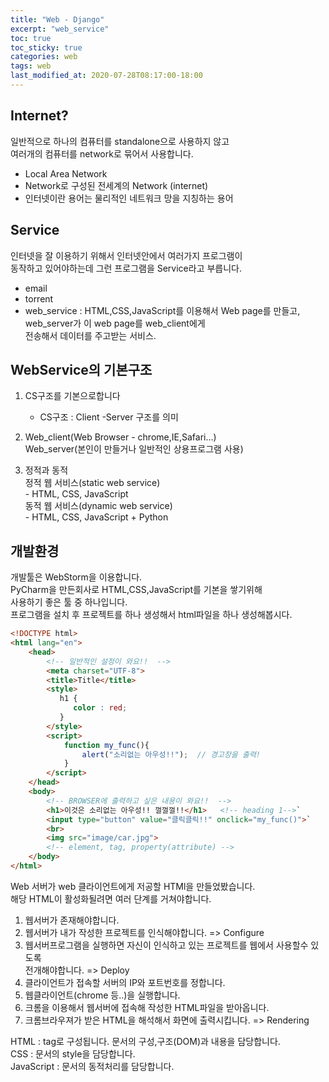 ```yaml
---
title: "Web - Django"
excerpt: "web_service"
toc: true
toc_sticky: true
categories: web
tags: web
last_modified_at: 2020-07-28T08:17:00-18:00
---
```

## Internet?
일반적으로 하나의 컴퓨터를 standalone으로 사용하지 않고  
여러개의 컴퓨터를 network로 묶어서 사용합니다.
- Local Area Network  
- Network로 구성된 전세계의 Network (internet)  
- 인터넷이란 용어는 물리적인 네트워크 망을 지칭하는 용어  


## Service
인터넷을 잘 이용하기 위해서 인터넷안에서 여러가지 프로그램이  
동작하고 있어야하는데 그런  프로그램을 Service라고 부릅니다.  
- email  
- torrent  
- web_service : HTML,CSS,JavaScript를 이용해서 Web page를 만들고,  
		web_server가 이 web page를 web_client에게  
		전송해서 데이터를 주고받는 서비스.  

## WebService의 기본구조  
1. CS구조를 기본으로합니다
	- CS구조 : Client -Server 구조를 의미
1.  Web_client(Web Browser - chrome,IE,Safari...)  
	Web_server(본인이 만들거나 일반적인 상용프로그램 사용)  
  
1. 정적과 동적  
	정적 웹 서비스(static web service)  
		- HTML, CSS, JavaScript  
	동적 웹 서비스(dynamic web service)  
		- HTML, CSS, JavaScript + Python  
		
## 개발환경  
개발툴은 WebStorm을 이용합니다.  
PyCharm을 만든회사로 HTML,CSS,JavaScript를 기본을 쌓기위해  
사용하기 좋은 툴 중 하나입니다.  
프로그램을 설치 후 프로젝트를 하나 생성해서 html파일을 하나 생성해봅시다.  

```html
<!DOCTYPE html>
<html lang="en">
    <head>
        <!-- 일반적인 설정이 와요!!  -->
        <meta charset="UTF-8">
        <title>Title</title>
        <style>
           h1 {
              color : red;
           }
        </style>
        <script>
            function my_func(){
                alert("소리없는 아우성!!");  // 경고창을 출력!
            }
        </script>
    </head>
    <body>
        <!-- BROWSER에 출력하고 싶은 내용이 와요!!  -->
        <h1>이것은 소리없는 아우성!! 껄껄껄!!</h1>   <!-- heading 1-->`
        <input type="button" value="클릭클릭!!" onclick="my_func()">`
        <br>
        <img src="image/car.jpg">
        <!-- element, tag, property(attribute) -->
    </body>
</html>
```  

Web 서버가 web 클라이언트에게 저공할 HTMl을 만들었봤습니다.  
해당 HTML이 활성화될려면 여러 단계를 거쳐야합니다.  
1. 웹서버가 존재해야합니다.  
1. 웹서버가 내가 작성한 프로젝트를 인식해야합니다. => Configure  
1. 웹서버프로그램을 실행하면 자신이 인식하고 있는 프로젝트를 웹에서 사용할수 있도록  
	전개해야합니다. => Deploy
1. 클라이언트가 접속할 서버의 IP와 포트번호를 정합니다.  
1. 웹클라이언트(chrome 등..)을 실행합니다.  
1. 크롬을 이용해서 웹서버에 접속해 작성한 HTML파일을 받아옵니다.  
1. 크롬브라우져가 받은 HTML을 해석해서 화면에 출력시킵니다. => Rendering  

HTML : tag로 구성됩니다. 문서의 구성,구조(DOM)과 내용을 담당합니다.  
CSS : 문서의 style을 담당합니다.  
JavaScript : 문서의 동적처리를 담당합니다.  

